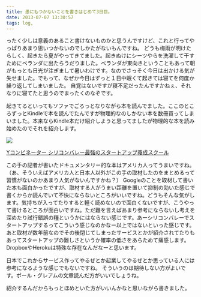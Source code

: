 ```yaml
---
title: 愚にもつかないことを書きはじめて3日目。
date: 2013-07-07 13:30:57
tags: log,
---
```


ったく少しは意義のあること書けないものかと思うんですけど、これと行ってやっぱりあまり思いつかないのでしかたがないもんですね。
どうも梅雨が明けたらしく、起きたら夏がやってきてました。起きぬけにシーツやらを洗濯して干すためにベランダに出たらうだりました。ベランダが東向きということもあって朝がもっとも日光が注ぎまして暑いわけです。なのでさっそく今日は出かける気が失せました。でもって、なぜか今日はずっと１日中眠くて起きては寝てを何度か繰り返してしまいました。
自覚はないですが寝不足だったんですかねぇ、それなりに寝てたと思うのでまったくのなぞです。

起きてるといってもソファでごろっとなりながら本を読んでました。ここのところずっとKindleで本を読んでたんですが物理的なのしかない本を数冊買ってしまいました。本来ならKindle本だけ紹介しようと思ってましたが物理的な本を読み始めたのでそれを紹介します。

<div class="amazon-wrapper">
<p class="amazon-image">
<a href="http://www.amazon.co.jp/gp/product/4822249468/ref=as_li_ss_il?ie=UTF8&camp=247&creative=7399&creativeASIN=4822249468&linkCode=as2&tag=uuuu-22"><img border="0" src="http://ws-fe.amazon-adsystem.com/widgets/q?_encoding=UTF8&ASIN=4822249468&Format=_SL160_&ID=AsinImage&MarketPlace=JP&ServiceVersion=20070822&WS=1&tag=uuuu-22" ></a><img src="http://ir-jp.amazon-adsystem.com/e/ir?t=uuuu-22&l=as2&o=9&a=4822249468" width="1" height="1" border="0" alt="" style="border:none !important; margin:0px !important;" />

<p class="amazon-text">
<a href="http://www.amazon.co.jp/gp/product/4822249468/ref=as_li_ss_tl?ie=UTF8&camp=247&creative=7399&creativeASIN=4822249468&linkCode=as2&tag=uuuu-22">Yコンビネーター   シリコンバレー最強のスタートアップ養成スクール</a><img src="http://ir-jp.amazon-adsystem.com/e/ir?t=uuuu-22&l=as2&o=9&a=4822249468" width="1" height="1" border="0" alt="" style="border:none !important; margin:0px !important;" />

</div>

この手の記者が書いたドキュメンタリー的な本はアメリカ人ってうまいですね。
（あ、そういえばアメリカ人と日本人以外がこの手の取材したのをまとめるって習慣がないのかあまり人気がないんですかね？）
Googleのことを取材して書いた本も面白かったですが、取材する人がうまい距離を置いて抑制の効いた感じで書くからか読んでいて不快にならないところがいいですね。どうもそんな気がします。気持ちが入ってたりすると軽く読めないので面白くないですが、こうやって書けるところが面白いですね。ただ難を言えばあまり参考にならないし考えを深めたり試行錯誤の糧というかにはならない感じです。あーシリコンバレーでスタートアップするってこういう感じなのかなー以上ではないといった感じです。
あと取材が数年前なのでその後閉じてしまったサービスとかが紹介されてたりもあってスタートアップの難しさというか確率の低さをあらためて痛感します。DropboxやHerokuは特殊な存在なんだなーと思います。

日本でこれからサービス作ってやるぜとか起業してやるぜとか思っている人には参考になるような感じでもないですね。
そういうのは期待しない方がよいです。ポール・グレアムの文章読んだ方がいいでしょうね。

紹介するんだからもっとほめといた方がいいんかなと思いながら書きました。
